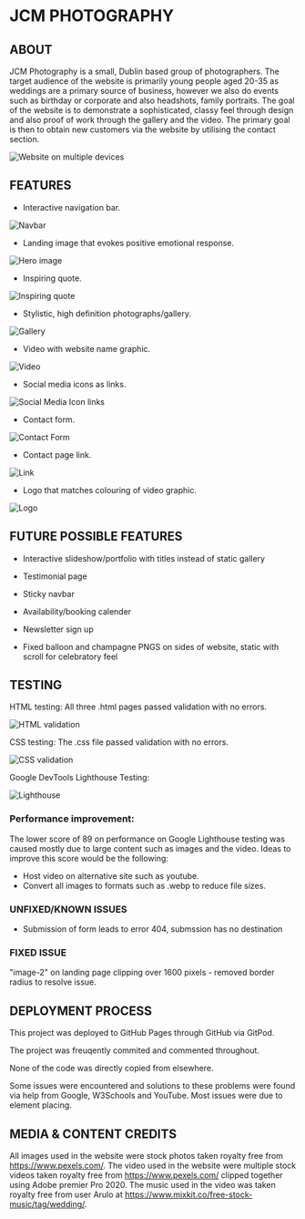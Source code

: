 # JCM PHOTOGRAPHY

## ABOUT

JCM Photography is a small, Dublin based group of photographers.
The target audience of the website is primarily young people aged 20-35 as weddings are a primary source of business, however we also do events such as birthday or corporate and also headshots, family portraits.
The goal of the website is to demonstrate a sophisticated, classy feel through design and also proof of work through the gallery and the video.
The primary goal is then to obtain new customers via the website by utilising the contact section.

![Website on multiple devices](assets/images/multiple-device-screenshot.png?raw=true "Responsive")

## FEATURES

* Interactive navigation bar.

![Navbar](assets/images/navbar.png?raw=true "Navbar")

* Landing image that evokes positive emotional response.

![Hero image](assets/images/landing-image.png?raw=true "Hero")

* Inspiring quote.

![Inspiring quote](assets/images/quote.png?raw=true "Quote")

* Stylistic, high definition photographs/gallery.

![Gallery](assets/images/screenshot-gallery.png?raw=true "Gallery")

* Video with website name graphic.

![Video](assets/images/video-screenshot.png?raw=true "Video")

* Social media icons as links.

![Social Media Icon links](assets/images/social-media.png?raw=true "Socials")

* Contact form.

![Contact Form](assets/images/form.png?raw=true "Form")

* Contact page link.

![Link](assets/images/link.png?raw=true "Link")

* Logo that matches colouring of video graphic.

![Logo](assets/images/logo.png?raw=true "Logo")

## FUTURE POSSIBLE FEATURES

* Interactive slideshow/portfolio with titles instead of static gallery

* Testimonial page

* Sticky navbar

* Availability/booking calender

* Newsletter sign up

* Fixed balloon and champagne PNGS on sides of website, static with scroll for celebratory feel

## TESTING

HTML testing: All three .html pages passed validation with no errors.

![HTML validation](assets/images/html-validator.png?raw=true "HTML")

CSS testing: The .css file passed validation with no errors.

![CSS validation](assets/images/css-validator.png?raw=true "CSS")

Google DevTools Lighthouse Testing:

![Lighthouse](assets/images/Lighthouse-scores.png?raw=true "Lighthouse")

### Performance improvement: 
The lower score of 89 on performance on Google Lighthouse testing was caused mostly due to large content such as images and the video.
Ideas to improve this score would be the following: 
* Host video on alternative site such as youtube.
* Convert all images to formats such as .webp to reduce file sizes.

### UNFIXED/KNOWN ISSUES

* Submission of form leads to error 404, submssion has no destination

### FIXED ISSUE

"image-2" on landing page clipping over 1600 pixels - removed border radius to resolve issue.

## DEPLOYMENT PROCESS

This project was deployed to GitHub Pages through GitHub via GitPod.

The project was freuqently commited and commented throughout.

None of the code was directly copied from elsewhere.

Some issues were encountered and solutions to these problems were found via help from Google, W3Schools and YouTube. Most issues were due to element placing.

##  MEDIA & CONTENT CREDITS

All images used in the website were stock photos taken royalty free from https://www.pexels.com/.
The video used in the website were multiple stock videos taken royalty free from https://www.pexels.com/ clipped together using Adobe premier Pro 2020.
The music used in the video was taken royalty free from user Arulo at https://www.mixkit.co/free-stock-music/tag/wedding/.
